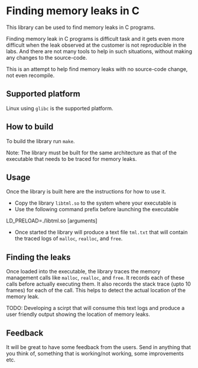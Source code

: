 Finding memory leaks in C
=============================

This library can be used to find memory leaks in C programs.

Finding memory leak in C programs is difficult task and it gets even more
difficult when the leak observed at the customer is not reproducible in the
labs. And there are not many tools to help in such situations, without making
any changes to the source-code.

This is an attempt to help find memory leaks with no source-code change, not
even recompile.

Supported platform
-------------------

Linux using `glibc` is the supported platform.


How to build
------------

To build the library run `make`.

Note: The library must be built for the same architecture as that of the
executable that needs to be traced for memory leaks.


Usage
------

Once the library is built here are the instructions for how to use it.

* Copy the library `libtml.so` to the system where your executable is
* Use the following command prefix before launching the executable

LD_PRELOAD=./libtml.so <executable-path> [arguments]

* Once started the library will produce a text file `tml.txt` that will
  contain the traced logs of `malloc`, `realloc`, and `free`.


Finding the leaks
--------------------

Once loaded into the executable, the library traces the memory management
calls like `malloc`, `realloc`, and `free`. It records each of these calls
before actually executing them. It also records the stack trace (upto 10
frames) for each of the call. This helps to detect the actual location of the
memory leak.

TODO: Developing a scirpt that will consume this text logs and produce a user
friendly output showing the location of memory leaks.


Feedback
---------

It will be great to have some feedback from the users. Send in anything that
you think of, something that is working/not working, some improvements etc.
